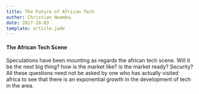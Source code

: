 ```yaml
---
title: The Future of African Tech
author: Christian Nwamba.
date: 2017-10-03 
template: article.jade
---
```

#### The African Tech Scene
Speculations have been mounting as regards the african tech scene. Will it be the next big thing? how is the market like? is the market ready? Security? All these questions need not be asked by one who has actually visited africa to see that there is an exponential growth in the development of tech in the area.